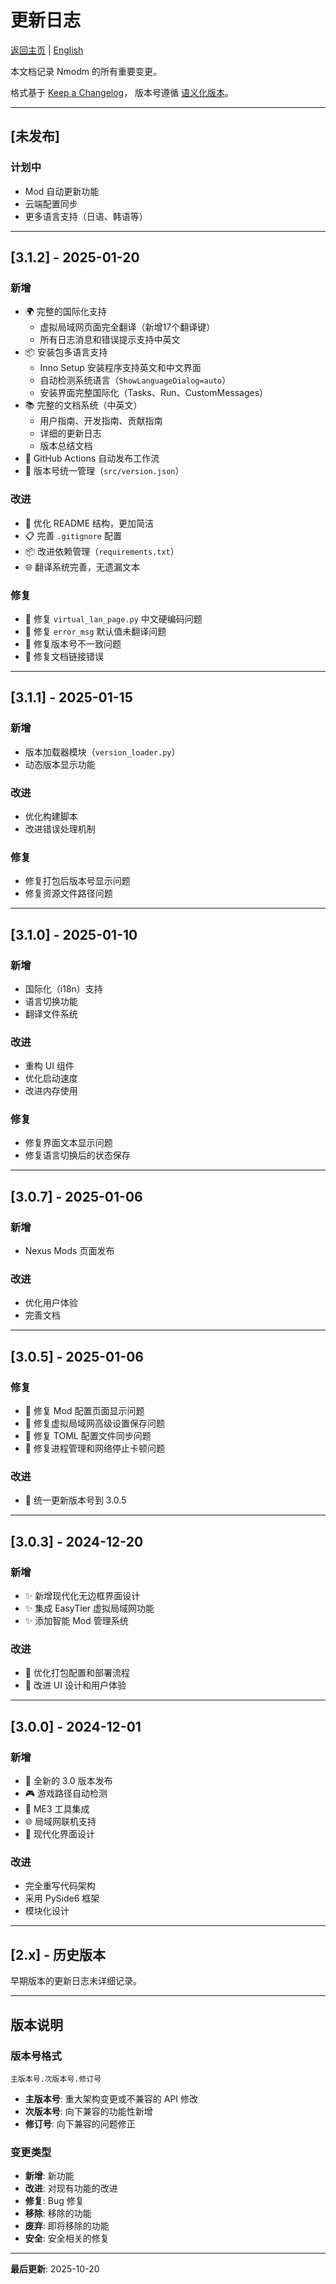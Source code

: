 # 更新日志

[返回主页](../../README.md) | [English](../en/CHANGELOG.md)

本文档记录 Nmodm 的所有重要变更。

格式基于 [Keep a Changelog](https://keepachangelog.com/zh-CN/1.0.0/)，
版本号遵循 [语义化版本](https://semver.org/lang/zh-CN/)。

---

## [未发布]

### 计划中
- Mod 自动更新功能
- 云端配置同步
- 更多语言支持（日语、韩语等）

---

## [3.1.2] - 2025-01-20

### 新增
- 🌍 完整的国际化支持
  - 虚拟局域网页面完全翻译（新增17个翻译键）
  - 所有日志消息和错误提示支持中英文
- 📦 安装包多语言支持
  - Inno Setup 安装程序支持英文和中文界面
  - 自动检测系统语言（`ShowLanguageDialog=auto`）
  - 安装界面完整国际化（Tasks、Run、CustomMessages）
- 📚 完整的文档系统（中英文）
  - 用户指南、开发指南、贡献指南
  - 详细的更新日志
  - 版本总结文档
- 🔧 GitHub Actions 自动发布工作流
- 📝 版本号统一管理（`src/version.json`）

### 改进
- 🎨 优化 README 结构，更加简洁
- 📋 完善 `.gitignore` 配置
- 📦 改进依赖管理（`requirements.txt`）
- 🌐 翻译系统完善，无遗漏文本

### 修复
- 🐛 修复 `virtual_lan_page.py` 中文硬编码问题
- 🐛 修复 `error_msg` 默认值未翻译问题
- 🐛 修复版本号不一致问题
- 🐛 修复文档链接错误

---

## [3.1.1] - 2025-01-15

### 新增
- 版本加载器模块（`version_loader.py`）
- 动态版本显示功能

### 改进
- 优化构建脚本
- 改进错误处理机制

### 修复
- 修复打包后版本号显示问题
- 修复资源文件路径问题

---

## [3.1.0] - 2025-01-10

### 新增
- 国际化（i18n）支持
- 语言切换功能
- 翻译文件系统

### 改进
- 重构 UI 组件
- 优化启动速度
- 改进内存使用

### 修复
- 修复界面文本显示问题
- 修复语言切换后的状态保存

---

## [3.0.7] - 2025-01-06

### 新增
- Nexus Mods 页面发布

### 改进
- 优化用户体验
- 完善文档

---

## [3.0.5] - 2025-01-06

### 修复
- 🐛 修复 Mod 配置页面显示问题
- 🐛 修复虚拟局域网高级设置保存问题
- 🐛 修复 TOML 配置文件同步问题
- 🐛 修复进程管理和网络停止卡顿问题

### 改进
- 🔧 统一更新版本号到 3.0.5

---

## [3.0.3] - 2024-12-20

### 新增
- ✨ 新增现代化无边框界面设计
- ✨ 集成 EasyTier 虚拟局域网功能
- ✨ 添加智能 Mod 管理系统

### 改进
- 🔧 优化打包配置和部署流程
- 🎨 改进 UI 设计和用户体验

---

## [3.0.0] - 2024-12-01

### 新增
- 🎉 全新的 3.0 版本发布
- 🎮 游戏路径自动检测
- 🔧 ME3 工具集成
- 🌐 局域网联机支持
- 🎨 现代化界面设计

### 改进
- 完全重写代码架构
- 采用 PySide6 框架
- 模块化设计

---

## [2.x] - 历史版本

早期版本的更新日志未详细记录。

---

## 版本说明

### 版本号格式

`主版本号.次版本号.修订号`

- **主版本号**: 重大架构变更或不兼容的 API 修改
- **次版本号**: 向下兼容的功能性新增
- **修订号**: 向下兼容的问题修正

### 变更类型

- **新增**: 新功能
- **改进**: 对现有功能的改进
- **修复**: Bug 修复
- **移除**: 移除的功能
- **废弃**: 即将移除的功能
- **安全**: 安全相关的修复

---

**最后更新**: 2025-10-20
